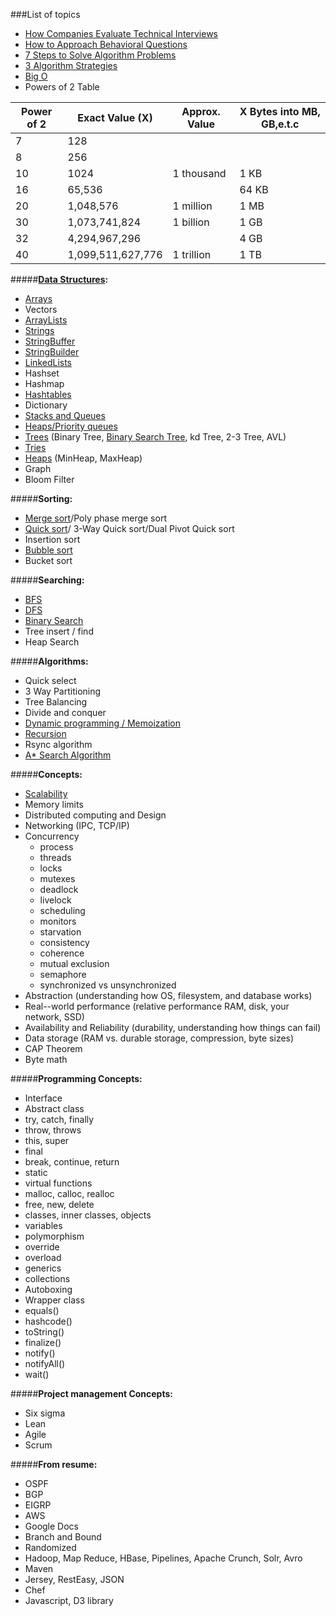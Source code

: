 ###List of topics
- [How Companies Evaluate Technical Interviews](https://www.youtube.com/watch?v=jxAWQN5t6wg)
- [How to Approach Behavioral Questions](https://www.youtube.com/watch?v=tZxNNKqxXnw)
- [7 Steps to Solve Algorithm Problems](https://www.youtube.com/watch?v=GKgAVjJxh9w)
- [3 Algorithm Strategies](https://www.youtube.com/watch?v=84UYVCluClQ)
- [Big O](https://www.youtube.com/watch?v=v4cd1O4zkGw)
- Powers of 2 Table

Power of 2  | Exact Value (X)   | Approx. Value | X Bytes into MB, GB,e.t.c
------------| ------------------| --------------| ------------------------
7  | 128 | |
8  | 256 | |
10 | 1024 | 1 thousand | 1 KB
16 | 65,536 | | 64 KB
20 | 1,048,576 | 1 million | 1 MB
30 | 1,073,741,824 | 1 billion | 1 GB
32 | 4,294,967,296 | | 4 GB
40 | 1,099,511,627,776 | 1 trillion | 1 TB

#####**[Data Structures](https://www.coursera.org/learn/data-structures/home):**
- [Arrays](https://www.youtube.com/watch?v=NLAzwv4D5iI)
- Vectors
- [ArrayLists](https://www.youtube.com/watch?v=NLAzwv4D5iI)
- [Strings](https://www.youtube.com/watch?v=gbxodBVkElQ)
- [StringBuffer](https://www.youtube.com/watch?v=gbxodBVkElQ)
- [StringBuilder](https://www.youtube.com/watch?v=gbxodBVkElQ)
- [LinkedLists](https://www.youtube.com/watch?v=njTh_OwMljA)
- Hashset
- Hashmap
- [Hashtables](https://www.youtube.com/watch?v=shs0KM3wKv8)
- Dictionary
- [Stacks and Queues](https://www.youtube.com/watch?v=wjI1WNcIntg)
- [Heaps/Priority queues](https://www.youtube.com/watch?v=t0Cq6tVNRBA)
- [Trees](https://www.youtube.com/watch?v=oSWTXtMglKE) (Binary Tree, [Binary Search Tree](https://www.youtube.com/watch?v=i_Q0v_Ct5lY), kd Tree, 2-3 Tree, AVL)
- [Tries](https://www.youtube.com/watch?v=zIjfhVPRZCg)
- [Heaps](https://www.youtube.com/watch?v=t0Cq6tVNRBA) (MinHeap, MaxHeap)
- Graph
- Bloom Filter

#####**Sorting:**
- [Merge sort](https://www.youtube.com/watch?v=KF2j-9iSf4Q)/Poly phase merge sort
- [Quick sort](https://www.youtube.com/watch?v=SLauY6PpjW4)/ 3-Way Quick sort/Dual Pivot Quick sort
- Insertion sort
- [Bubble sort](https://www.youtube.com/watch?v=6Gv8vg0kcHc)
- Bucket sort

#####**Searching:**
- [BFS](https://www.youtube.com/watch?v=zaBhtODEL0w)
- [DFS](https://www.youtube.com/watch?v=zaBhtODEL0w)
- [Binary Search](https://www.youtube.com/watch?v=P3YID7liBug)
- Tree insert / find
- Heap Search

#####**Algorithms:**
- Quick select
- 3 Way Partitioning
- Tree Balancing
- Divide and conquer
- [Dynamic programming / Memoization](https://www.youtube.com/watch?v=P8Xa2BitN3I)
- [Recursion](http://www.programcreek.com/2012/10/iteration-vs-recursion-in-java/)
- Rsync algorithm
- [A* Search Algorithm](http://www.geeksforgeeks.org/a-search-algorithm/)

#####**Concepts:**
- [Scalability](http://www.lecloud.net/post/7295452622/scalability-for-dummies-part-1-clones)
- Memory limits
- Distributed computing and Design
- Networking (IPC, TCP/IP)
- Concurrency
  - process
  - threads
  - locks
  - mutexes
  - deadlock
  - livelock
  - scheduling
  - monitors
  - starvation
  - consistency
  - coherence
  - mutual exclusion
  - semaphore
  - synchronized vs unsynchronized
- Abstraction (understanding how OS, filesystem, and database works)
- Real--world performance (relative performance RAM, disk, your network, SSD)
- Availability and Reliability (durability, understanding how things can fail)
- Data storage (RAM vs. durable storage, compression, byte sizes)
- CAP Theorem
- Byte math

#####**Programming Concepts:**
- Interface
- Abstract class
- try, catch, finally
- throw, throws
- this, super
- final
- break, continue, return
- static
- virtual functions
- malloc, calloc, realloc
- free, new, delete
- classes, inner classes, objects
- variables
- polymorphism
- override
- overload
- generics
- collections
- Autoboxing
- Wrapper class
- equals()
- hashcode()
- toString()
- finalize()
- notify()
- notifyAll()
- wait()

#####**Project management Concepts:**
- Six sigma
- Lean
- Agile
- Scrum

#####**From resume:**
- OSPF
- BGP
- EIGRP
- AWS
- Google Docs
- Branch and Bound
- Randomized
- Hadoop, Map Reduce, HBase, Pipelines, Apache Crunch, Solr, Avro
- Maven
- Jersey, RestEasy, JSON
- Chef
- Javascript, D3 library
